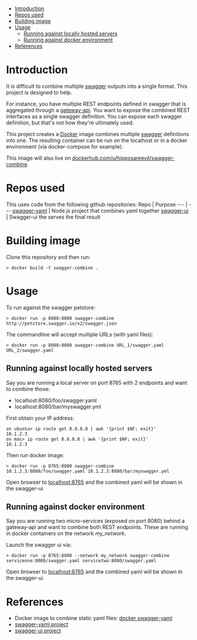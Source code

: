    * [Introduction](#introduction)
   * [Repos used](#repos-used)
   * [Building image](#building-image)
   * [Usage](#usage)
      * [Running against locally hosted servers](#running-against-locally-hosted-servers)
      * [Running against docker environment](#running-against-docker-environment)
   * [References](#references)

# Introduction
It is difficult to combine multiple [swagger](http://swagger.io) outputs into a single format. This project is designed to help.

For instance, you have multiple REST endpoints defined in swagger that is aggregated through a [gateway-api](http://microservices.io/patterns/apigateway.html). You want to expose the combined REST interfaces as a single swagger definition. You can expose each swagger definition, but that's not how they're ultimately used. 

This project creates a [Docker](http://docker.com) image combines multiple [swagger](http://swagger.io) definitions into one. The resulting container can be run on the localhost or in a docker environment (via docker-compose for example).

This image will also live on [dockerhub.com/u/hipposareevil/swagger-combine](https://hub.docker.com/u/hipposareevil/swagger-combine).

# Repos used
This uses code from the following github repositories:
Repo | Purpose
--- | ---
[swagger-yaml](https://github.com/idlerun/swagger-yaml) | Node.js project that combines yaml together
[swagger-ui](https://github.com/swagger-api/swagger-ui) | Swagger-ui the serves the final result

# Building image
Clone this repository and then run:

```
> docker build -t swagger-combine .
```

# Usage
To run against the swagger petstore:
```
> docker run -p 8080:8080 swagger-combine http://petstore.swagger.io/v2/swagger.json
```

The commandline will accept multiple URLs (with yaml files):

```
> docker run -p 8080:8080 swagger-combine URL_1/swagger.yaml URL_2/swagger.yaml
```

## Running against locally hosted servers
Say you are running a local server on port 8765 with 2 endpoints and want to combine those:
* localhost:8080/foo/swagger.yaml
* localhost:8080/bar/myswagger.yml

First obtain your IP address:
```
on ubuntu> ip route get 8.8.8.8 | awk '{print $NF; exit}'
10.1.2.3
on mac> ip route get 8.8.8.8 | awk '{print $NF; exit}'
10.1.2.3
```

Then run docker image:
```
> docker run -p 8765:8080 swagger-combine 10.1.2.3:8080/foo/swagger.yaml 10.1.2.3:8080/bar/myswagger.yml
```

Open browser to [localhost:8765](http://localhost:8765/) and the combined yaml will be shown in the swagger-ui.

## Running against docker environment
Say you are running two micro-services (exposed on port 8080) behind a gateway-api and want to combine both REST endpoints. These are running in docker containers on the network *my_network*. 

Launch the swagger ui via:
```
> docker run -p 8765:8080 --network my_network swagger-combine serviceone:8080/swagger.yaml servicetwo:8080/swagger.yaml
```

Open browser to [localhost:8765](http://localhost:8765/) and the combined yaml will be shown in the swagger-ui.



# References

* Docker image to combine static yaml files: [docker swagger-yaml](https://hub.docker.com/r/hipposareevil/swagger-yaml/)
* [swagger-yaml project](https://github.com/idlerun/swagger-yaml)
* [swagger-ui project](https://github.com/swagger-api/swagger-ui)
